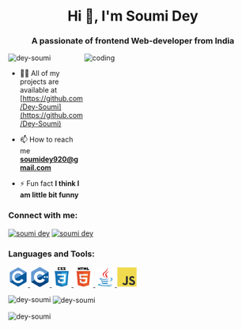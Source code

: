 <h1 align="center">Hi 👋, I'm Soumi Dey</h1>
<h3 align="center">A passionate of frontend Web-developer from India</h3>
<img align="right" alt="coding" width="350" height="350" src="https://steamuserimages-a.akamaihd.net/ugc/1631947648964785474/81CBA15178466DD47195A239232202E78987B714/?imw=637&imh=358&ima=fit&impolicy=Letterbox&imcolor=%23000000&letterbox=true">

<p align="left"> <img src="https://komarev.com/ghpvc/?username=dey-soumi&label=Profile%20views&color=0e75b6&style=flat" alt="dey-soumi" /> </p>

- 👨‍💻 All of my projects are available at [https://github.com/Dey-Soumi](https://github.com/Dey-Soumi)

- 📫 How to reach me **soumidey920@gmail.com**

- ⚡ Fun fact **I think I am little bit funny**

<h3 align="left">Connect with me:</h3>
<p align="left">
<a href="https://linkedin.com/in/soumi dey" target="blank"><img align="center" src="https://raw.githubusercontent.com/rahuldkjain/github-profile-readme-generator/master/src/images/icons/Social/linked-in-alt.svg" alt="soumi dey" height="30" width="40" /></a>
<a href="https://fb.com/soumi dey" target="blank"><img align="center" src="https://raw.githubusercontent.com/rahuldkjain/github-profile-readme-generator/master/src/images/icons/Social/facebook.svg" alt="soumi dey" height="30" width="40" /></a>
</p>

<h3 align="left">Languages and Tools:</h3>
<p align="left"> <a href="https://www.cprogramming.com/" target="_blank" rel="noreferrer"> <img src="https://raw.githubusercontent.com/devicons/devicon/master/icons/c/c-original.svg" alt="c" width="40" height="40"/> </a> <a href="https://www.w3schools.com/cpp/" target="_blank" rel="noreferrer"> <img src="https://raw.githubusercontent.com/devicons/devicon/master/icons/cplusplus/cplusplus-original.svg" alt="cplusplus" width="40" height="40"/> </a> <a href="https://www.w3schools.com/css/" target="_blank" rel="noreferrer"> <img src="https://raw.githubusercontent.com/devicons/devicon/master/icons/css3/css3-original-wordmark.svg" alt="css3" width="40" height="40"/> </a> <a href="https://www.w3.org/html/" target="_blank" rel="noreferrer"> <img src="https://raw.githubusercontent.com/devicons/devicon/master/icons/html5/html5-original-wordmark.svg" alt="html5" width="40" height="40"/> </a> <a href="https://www.java.com" target="_blank" rel="noreferrer"> <img src="https://raw.githubusercontent.com/devicons/devicon/master/icons/java/java-original.svg" alt="java" width="40" height="40"/> </a> <a href="https://developer.mozilla.org/en-US/docs/Web/JavaScript" target="_blank" rel="noreferrer"> <img src="https://raw.githubusercontent.com/devicons/devicon/master/icons/javascript/javascript-original.svg" alt="javascript" width="40" height="40"/> </a> </p>

<p><img align="left" src="https://github-readme-stats.vercel.app/api/top-langs?username=dey-soumi&show_icons=true&locale=en&layout=compact" alt="dey-soumi" /></p>

<p>&nbsp;<img align="center" src="https://github-readme-stats.vercel.app/api?username=dey-soumi&show_icons=true&locale=en" alt="dey-soumi" /></p>

<p><img align="center" src="https://github-readme-streak-stats.herokuapp.com/?user=dey-soumi&" alt="dey-soumi" /></p>
